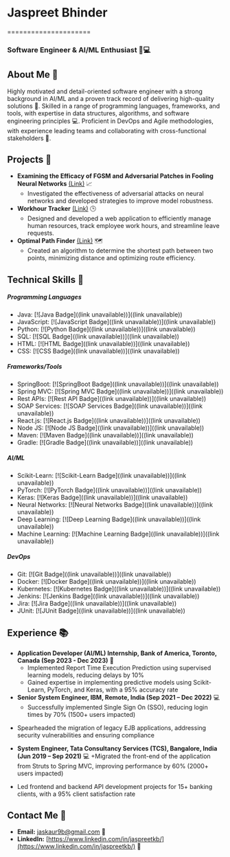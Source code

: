   # Jaspreet Bhinder
=====================

### Software Engineer & AI/ML Enthusiast 🤖💻

## **About Me** 🤔

Highly motivated and detail-oriented software engineer with a strong background in AI/ML and a proven track record of delivering high-quality solutions 🚀. Skilled in a range of programming languages, frameworks, and tools, with expertise in data structures, algorithms, and software engineering principles 💻. Proficient in DevOps and Agile methodologies, with experience leading teams and collaborating with cross-functional stakeholders 🤝.

## **Projects** 🚀

* **Examining the Efficacy of FGSM and Adversarial Patches in Fooling Neural Networks** [(Link)](https://github.com/jaskaur99/adversarial-attacks) 📈
	+ Investigated the effectiveness of adversarial attacks on neural networks and developed strategies to improve model robustness.
* **Workhour Tracker** [(Link)](https://github.com/jaskaur99/work-hour-tracker) 🕒
	+ Designed and developed a web application to efficiently manage human resources, track employee work hours, and streamline leave requests.
* **Optimal Path Finder** [(Link)](https://github.com/jaskaur99/Optimal_Path_Finder) 🗺️
	+ Created an algorithm to determine the shortest path between two points, minimizing distance and optimizing route efficiency.

## **Technical Skills** 🎯

##### Programming Languages

* Java: [![Java Badge]((link unavailable))]((link unavailable))
* JavaScript: [![JavaScript Badge]((link unavailable))]((link unavailable))
* Python: [![Python Badge]((link unavailable))]((link unavailable))
* SQL: [![SQL Badge]((link unavailable))]((link unavailable))
* HTML: [![HTML Badge]((link unavailable))]((link unavailable))
* CSS: [![CSS Badge]((link unavailable))]((link unavailable))

##### Frameworks/Tools

* SpringBoot: [![SpringBoot Badge]((link unavailable))]((link unavailable))
* Spring MVC: [![Spring MVC Badge]((link unavailable))]((link unavailable))
* Rest APIs: [![Rest API Badge]((link unavailable))]((link unavailable))
* SOAP Services: [![SOAP Services Badge]((link unavailable))]((link unavailable))
* React.js: [![React.js Badge]((link unavailable))]((link unavailable))
* Node JS: [![Node JS Badge]((link unavailable))]((link unavailable))
* Maven: [![Maven Badge]((link unavailable))]((link unavailable))
* Gradle: [![Gradle Badge]((link unavailable))]((link unavailable))

##### AI/ML

* Scikit-Learn: [![Scikit-Learn Badge]((link unavailable))]((link unavailable))
* PyTorch: [![PyTorch Badge]((link unavailable))]((link unavailable))
* Keras: [![Keras Badge]((link unavailable))]((link unavailable))
* Neural Networks: [![Neural Networks Badge]((link unavailable))]((link unavailable))
* Deep Learning: [![Deep Learning Badge]((link unavailable))]((link unavailable))
* Machine Learning: [![Machine Learning Badge]((link unavailable))]((link unavailable))

##### DevOps

* Git: [![Git Badge]((link unavailable))]((link unavailable))
* Docker: [![Docker Badge]((link unavailable))]((link unavailable))
* Kubernetes: [![Kubernetes Badge]((link unavailable))]((link unavailable))
* Jenkins: [![Jenkins Badge]((link unavailable))]((link unavailable))
* Jira: [![Jira Badge]((link unavailable))]((link unavailable))
* JUnit: [![JUnit Badge]((link unavailable))]((link unavailable))

## **Experience** 📚

* **Application Developer (AI/ML) Internship, Bank of America, Toronto, Canada (Sep 2023 - Dec 2023)**  🏢
	+ Implemented Report Time Execution Prediction using supervised learning models, reducing delays by 10%
	+ Gained expertise in implementing predictive models using Scikit-Learn, PyTorch, and Keras, with a 95% accuracy rate
* **Senior System Engineer, IBM, Remote, India (Sep 2021 – Dec 2022)**  💻
	+ Successfully implemented Single Sign On (SSO), reducing login times by 70% (1500+ users impacted)
 + Spearheaded the migration of legacy EJB applications, addressing security vulnerabilities and ensuring compliance
* **System Engineer, Tata Consultancy Services (TCS), Bangalore, India (Jun 2019 – Sep 2021)**  💻
	+Migrated the front-end of the application from Struts to Spring MVC, improving performance by 60% (2000+ users impacted)
 + Led frontend and backend API development projects for 15+ banking clients, with a 95% client satisfaction rate
 
## **Contact Me** 📱

* **Email:** [jaskaur9b@gmail.com](mailto:jaskaur9b@gmail.com) 📧
* **LinkedIn:** [https://www.linkedin.com/in/jaspreetkb/](https://www.linkedin.com/in/jaspreetkb/) 💼


